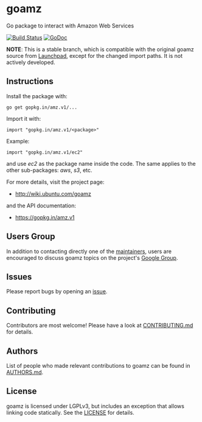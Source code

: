 goamz
=====

Go package to interact with Amazon Web Services

[![Build Status](https://travis-ci.org/go-amz/amz.svg?branch=v1)](https://travis-ci.org/go-amz/amz)
[![GoDoc](https://godoc.org/gopkg.in/amz.v1?status.png)](http://godoc.org/gopkg.in/amz.v1)

**NOTE**: This is a stable branch, which is compatible with the original goamz source from [Launchpad](https://launchpad.net/goamz/trunk), except for the changed import paths. It is not actively developed.

Instructions
------------

Install the package with:

    go get gopkg.in/amz.v1/...

Import it with:

    import "gopkg.in/amz.v1/<package>"

Example:

    import "gopkg.in/amz.v1/ec2"

and use _ec2_ as the package name inside the code.
The same applies to the other sub-packages: _aws_, _s3_, etc.

For more details, visit the project page:

* http://wiki.ubuntu.com/goamz

and the API documentation:

* https://gopkg.in/amz.v1

Users Group
-----------

In addition to contacting directly one of the [maintainers](https://github.com/orgs/go-amz/people), users are encouraged to discuss goamz topics on the project's [Google Group](https://groups.google.com/forum/#!forum/goamz).

Issues
------

Please report bugs by opening an [issue](https://github.com/go-amz/amz/issues).

Contributing
------------

Contributors are most welcome!
Please have a look at [CONTRIBUTING.md](CONTRIBUTING.md) for details.

Authors
-------

List of people who made relevant contributions to goamz can be found in [AUTHORS.md](AUTHORS.md).

License
-------

goamz is licensed under LGPLv3, but includes an exception that allows
linking code statically. See the [LICENSE](LICENSE) for details.
